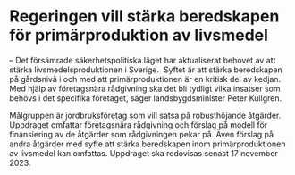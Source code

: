 # Regeringen vill stärka beredskapen för primärproduktion av livsmedel

– Det försämrade säkerhetspolitiska läget har aktualiserat behovet av att stärka livsmedelsproduktionen i Sverige.  Syftet är att stärka beredskapen på gårdsnivå i och med att primärproduktionen är en kritisk del av kedjan. Med hjälp av företagsnära rådgivning ska det bli tydligt vilka insatser som behövs i det specifika företaget, säger landsbygdsminister Peter Kullgren.

Målgruppen är jordbruksföretag som vill satsa på robusthöjande åtgärder. Uppdraget omfattar företagsnära rådgivning och förslag på modell för finansiering av de åtgärder som rådgivningen pekar på. Även förslag på andra åtgärder med syfte att stärka beredskapen inom primärproduktionen av livsmedel kan omfattas. Uppdraget ska redovisas senast 17 november 2023.
